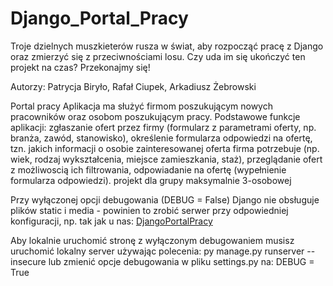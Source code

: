 # Django_Portal_Pracy

Troje dzielnych muszkieterów rusza w świat, aby rozpocząć pracę z Django oraz zmierzyć się z przeciwnościami losu. Czy uda im się ukończyć ten projekt na czas? Przekonajmy się!

Autorzy: Patrycja Biryło, Rafał Ciupek, Arkadiusz Żebrowski

Portal pracy
Aplikacja ma służyć firmom poszukującym nowych pracowników oraz osobom poszukującym pracy.
Podstawowe funkcje aplikacji: zgłaszanie ofert przez firmy (formularz z parametrami oferty, np. branża,
zawód, stanowisko), określenie formularza odpowiedzi na ofertę, tzn. jakich informacji o osobie zainteresowanej
oferta firma potrzebuje (np. wiek, rodzaj wykształcenia, miejsce zamieszkania, staż), przeglądanie
ofert z możliwoscią ich filtrowania, odpowiadanie na ofertę (wypełnienie formularza odpowiedzi).
projekt dla grupy maksymalnie 3-osobowej


Przy wyłączonej opcji debugowania (DEBUG = False) Django nie obsługuje plików static i media - powinien to zrobić serwer przy odpowiedniej konfiguracji,
np. tak jak u nas:
<a href="http://djangojobportal.pl/" target="_blank"> DjangoPortalPracy</a>

Aby lokalnie uruchomić stronę z wyłączonym debugowaniem musisz uruchomić lokalny server używając polecenia:
py manage.py runserver --insecure
lub zmienić opcje debugowania w pliku settings.py na: 
DEBUG = True

